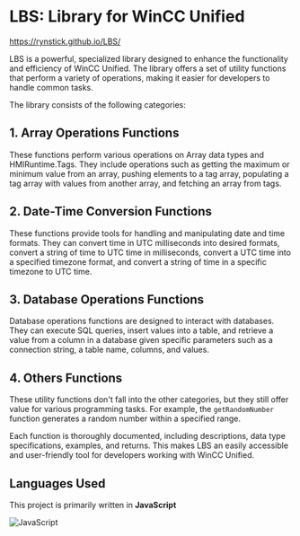 # LBS: Library for WinCC Unified

https://rynstick.github.io/LBS/

LBS is a powerful, specialized library designed to enhance the functionality and efficiency of WinCC Unified. The library offers a set of utility functions that perform a variety of operations, making it easier for developers to handle common tasks. 

The library consists of the following categories:

## 1. Array Operations Functions
These functions perform various operations on Array data types and HMIRuntime.Tags. They include operations such as getting the maximum or minimum value from an array, pushing elements to a tag array, populating a tag array with values from another array, and fetching an array from tags. 

## 2. Date-Time Conversion Functions
These functions provide tools for handling and manipulating date and time formats. They can convert time in UTC milliseconds into desired formats, convert a string of time to UTC time in milliseconds, convert a UTC time into a specified timezone format, and convert a string of time in a specific timezone to UTC time.

## 3. Database Operations Functions
Database operations functions are designed to interact with databases. They can execute SQL queries, insert values into a table, and retrieve a value from a column in a database given specific parameters such as a connection string, a table name, columns, and values.

## 4. Others Functions
These utility functions don't fall into the other categories, but they still offer value for various programming tasks. For example, the `getRandomNumber` function generates a random number within a specified range.

Each function is thoroughly documented, including descriptions, data type specifications, examples, and returns. This makes LBS an easily accessible and user-friendly tool for developers working with WinCC Unified.

## Languages Used

This project is primarily written in **JavaScript**

![JavaScript](https://img.shields.io/badge/-JavaScript-black?style=flat-square&logo=javascript)
